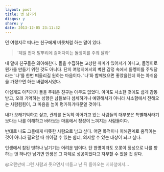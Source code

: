 ```yaml
---
layout: post
title: 벗 남기기
disqus: y
share: y
date: 2013-12-05 23:11:32
---
```

먼 여행지로 떠나는 친구에게 버릇처럼 하는 말이 있다.

>'제일 먼저 발뿌리에 걷어차이는 돌멩이를 주워 달라'

내 말에 친구들은 의아해한다.
돌을 수집하는 고상한 취미가 있어서가 아니고, 돌멩이로 뭔가를 만들기 위한 것도 아니다. 단지 여행지에서의 벅찬 감정 속에서 돌멩이를 주워달라는 '나'를 한번 떠올리길 원하는 마음이다. '나'와 함께했으면 좋았을텐데 하는 아쉬움을 가졌으면 하는 바람에서였다.

아쉽게도 아직까지 돌을 주워온 친구는 아무도 없었다. 아마도 사소한 것에도 쉽게 감동받고, 오래 기억하는 성향은 남들보다 섬세하거나 예민해서가 아니라 사소함에서 전해오는 사람됨됨이, 그 마음을 높이 평가하기때문일 것이다.

내가 오래기억하고 싶고, 관계를 돈독히 이어가고 있는 사람들의 대부분은 특별해서라기보다는 나를 이해하고 바라보는 마음에서 정성이 느껴지는 사람들이다.

반대로 나도 그들에게 따뜻한 사람으로 남고 싶다. 어떤 목적이나 이해관계로 움직이는 것이 아니라 필요할 때 쉬어갈 수 있는 쉼터, 의지할 수 있는 대상이 되고 싶다.


인생에서 참된 벗하나 남기기는 어려운 법이다. 단 한명이라도 오롯이 정성으로 나를 향하는 벗 하나만 남기면 인생은 그 자체로 성공이었다고 자부할 수 있을 것 같다.


<font color=gray>@오랜만에 그런 사람과 웃으면서 떠들고 난 뒤 돌아오는 지하철에서...</font>
